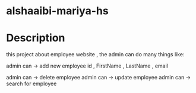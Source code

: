 # alshaaibi-mariya-hs

# Description

this project about employee website , the admin can do many things like:

admin can -> add new employee
 id ,
  FirstName ,
  LastName ,
  email
  
  admin can -> delete employee
  admin can -> update employee
  admin can -> search for employee
